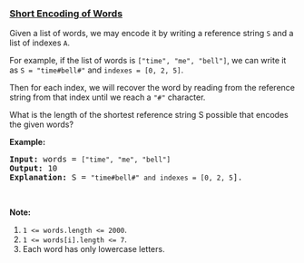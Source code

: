 ### [Short Encoding of Words](https://leetcode.com/problems/short-encoding-of-words)

<p>Given a list of words, we may encode it by writing a reference string <code>S</code> and a list of indexes <code>A</code>.</p>

<p>For example, if the list of words is <code>[&quot;time&quot;, &quot;me&quot;, &quot;bell&quot;]</code>, we can write it as <code>S = &quot;time#bell#&quot;</code>&nbsp;and <code>indexes = [0, 2, 5]</code>.</p>

<p>Then for each index, we will recover the word by reading from the reference string from that index until we reach a <code>&quot;#&quot;</code> character.</p>

<p>What is the length of the shortest reference string S possible that encodes the given words?</p>

<p><strong>Example:</strong></p>

<pre>
<strong>Input:</strong> words = <code>[&quot;time&quot;, &quot;me&quot;, &quot;bell&quot;]</code>
<strong>Output:</strong> 10
<strong>Explanation:</strong> S = <code>&quot;time#bell#&quot; and indexes = [0, 2, 5</code>].
</pre>

<p>&nbsp;</p>

<p><strong>Note:</strong></p>

<ol>
	<li><code>1 &lt;= words.length&nbsp;&lt;= 2000</code>.</li>
	<li><code>1 &lt;=&nbsp;words[i].length&nbsp;&lt;= 7</code>.</li>
	<li>Each word&nbsp;has only&nbsp;lowercase letters.</li>
</ol>

